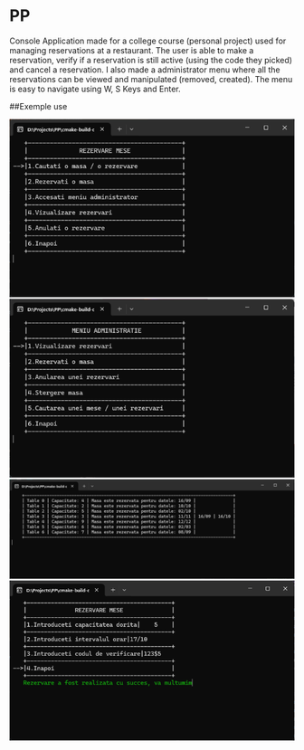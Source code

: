 # PP
Console Application made for a college course (personal project) used for managing reservations at a restaurant. The user is able to make a reservation, verify if a reservation is still active (using the code they picked) and cancel a reservation. I also made a administrator menu where all the reservations can be viewed and manipulated (removed, created). The menu is easy to navigate using W, S Keys and Enter. 

##Exemple use

![Alt text](s1.png)
![Alt text](s2.png)
![Alt text](s3.png)
![Alt text](s4.png)
